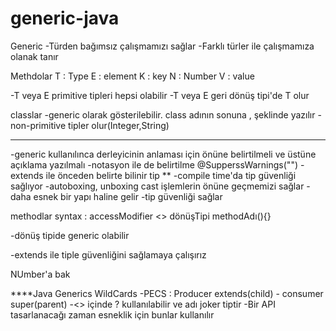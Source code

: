 # generic-java
Generic
-Türden bağımsız çalışmamızı sağlar
-Farklı türler ile çalışmamıza olanak tanır

Methdolar
T : Type
E : element
K : key
N : Number
V : value


-T veya E primitive tipleri hepsi olabilir
-T veya E geri dönüş tipi'de T olur

classlar
-generic olarak gösterilebilir. class adının sonuna <T>,<E> şeklinde yazılır
-non-primitive tipler olur(Integer,String)

*********************************
-generic kullanılınca derleyicinin anlaması için önüne belirtilmeli ve üstüne açıklama yazılmalı
-notasyon ile de belirtilme @SupperssWarnings("")
-extends ile önceden belirte bilinir tip
**
-compile time'da tip güvenliği sağlıyor
-autoboxing, unboxing cast işlemlerin önüne geçmemizi sağlar
-daha esnek bir yapı haline gelir
-tip güvenliği sağlar

methodlar
syntax : accessModifier <> dönüşTipi methodAdı(){}

-dönüş tipide generic olabilir

-extends ile tiple güvenliğini sağlamaya çalışırız

NUmber'a bak


****Java Generics WildCards 
-PECS : Producer extends(child) - consumer super(parent)
-<> içinde ? kullanılabilir ve adı joker tiptir
-Bir API tasarlanacağı zaman esneklik için bunlar kullanılır

